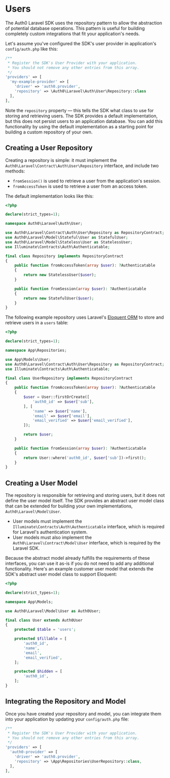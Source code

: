 # Users

The Auth0 Laravel SDK uses the repository pattern to allow the abstraction of potential database operations. This pattern is useful for building completely custom integrations that fit your application's needs.

Let's assume you've configured the SDK's user provider in application's `config/auth.php` like this:

```php
/**
 * Register the SDK's User Provider with your application.
 * You should not remove any other entries from this array.
 */
'providers' => [
  'my-example-provider' => [
    'driver' => 'auth0.provider',
    'repository' => \Auth0\Laravel\Auth\User\Repository::class
  ],
],
```

Note the `repository` property — this tells the SDK what class to use for storing and retrieving users. The SDK provides a default implementation, but this does not persist users to an application database. You can add this functionality by using the default implementation as a starting point for building a custom repository of your own.

## Creating a User Repository

Creating a repository is simple: it must implement the `Auth0\Laravel\Contract\Auth\User\Repository` interface, and include two methods:

- `fromSession()` is used to retrieve a user from the application's session.
- `fromAccessToken` is used to retrieve a user from an access token.

The default implementation looks like this:

```php
<?php

declare(strict_types=1);

namespace Auth0\Laravel\Auth\User;

use Auth0\Laravel\Contract\Auth\User\Repository as RepositoryContract;
use Auth0\Laravel\Model\Stateful\User as StatefulUser;
use Auth0\Laravel\Model\Stateless\User as StatelessUser;
use Illuminate\Contracts\Auth\Authenticatable;

final class Repository implements RepositoryContract
{
    public function fromAccessToken(array $user): ?Authenticatable
    {
        return new StatelessUser($user);
    }

    public function fromSession(array $user): ?Authenticatable
    {
        return new StatefulUser($user);
    }
}
```

The following example repository uses Laravel's [Eloquent ORM](https://laravel.com/docs/eloquent) to store and retrieve users in a `users` table:

```php
<?php

declare(strict_types=1);

namespace App\Repositories;

use App\Models\User;
use Auth0\Laravel\Contract\Auth\User\Repository as RepositoryContract;
use Illuminate\Contracts\Auth\Authenticatable;

final class UserRepository implements RepositoryContract
{
    public function fromAccessToken(array $user): ?Authenticatable
    {
        $user = User::firstOrCreate([
            'auth0_id' => $user['sub'],
        ], [
            'name' => $user['name'],
            'email' => $user['email'],
            'email_verified' => $user['email_verified'],
        ]);

        return $user;
    }

    public function fromSession(array $user): ?Authenticatable
    {
        return User::where('auth0_id', $user['sub'])->first();
    }
}
```

## Creating a User Model

The repository is responsible for retrieving and storing users, but it does not define the user model itself. The SDK provides an abstract user model class that can be extended for building your own implementations, `Auth0\Laravel\Model\User`.

- User models must implement the `Illuminate\Contracts\Auth\Authenticatable` interface, which is required for Laravel's authentication system.
- User models must also implement the `Auth0\Laravel\Contract\Model\User` interface, which is required by the Laravel SDK.

Because the abstract model already fulfills the requirements of these interfaces, you can use it as-is if you do not need to add any additional functionality. Here's an example customer user model that extends the SDK's abstract user model class to support Eloquent:

```php
<?php

declare(strict_types=1);

namespace App\Models;

use Auth0\Laravel\Model\User as Auth0User;

final class User extends Auth0User
{
    protected $table = 'users';

    protected $fillable = [
        'auth0_id',
        'name',
        'email',
        'email_verified',
    ];

    protected $hidden = [
        'auth0_id',
    ];
}
```

## Integrating the Repository and Model

Once you have created your repository and model, you can integrate them into your application by updating your `config/auth.php` file:

```php
/**
 * Register the SDK's User Provider with your application.
 * You should not remove any other entries from this array.
 */
'providers' => [
  'auth0-provider' => [
    'driver' => 'auth0.provider',
    'repository' => \App\Repositories\UserRepository::class,
  ],
],
